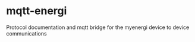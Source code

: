 # mqtt-energi
Protocol documentation and mqtt bridge for the myenergi device to device communications
